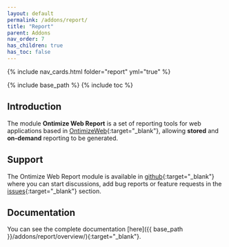 ```yaml
---
layout: default
permalink: /addons/report/
title: "Report"
parent: Addons
nav_order: 7
has_children: true
has_toc: false
---
```


{% include nav_cards.html folder="report" yml="true" %}

{% include base_path %}
{% include toc %}

## Introduction

The module **Ontimize Web Report** is a set of reporting tools for web applications based in [OntimizeWeb](https://github.com/OntimizeWeb/ontimize-web-ngx/tree/main.15.x){:target="_blank"}, allowing **stored** and **on-demand** reporting to be generated.


## Support

The Ontimize Web Report module is available in [github](https://github.com/OntimizeWeb/ontimize-web-ngx-report/tree/main.15.x){:target="_blank"} where you can start discussions, add bug reports or feature requests in the [issues](https://github.com/OntimizeWeb/ontimize-web-ngx-report/issues){:target="_blank"} section.

## Documentation

You can see the complete documentation [here]({{ base_path }}/addons/report/overview/){:target="_blank"}.


